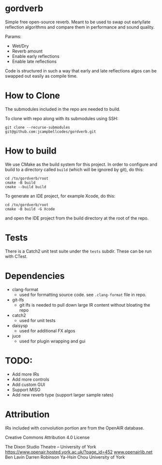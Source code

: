 # gordverb

Simple free open-source reverb. Meant to be used to swap out early/late
reflection algorithms and compare them in performance and sound quality.

Params:
- Wet/Dry
- Reverb amount
- Enable early reflections
- Enable late reflections

Code is structured in such a way that early and late reflections algos can be swapped
out easily as compile time.

# How to Clone

The submodules included in the repo are needed to build.

To clone with repo along with its submodules using SSH:
```
git clone --recurse-submodules git@github.com:jcampbellcodes/gordverb.git
```

# How to build

We use CMake as the build system for this project. In order to configure and build
to a directory called `build` (which will be ignored by git), do this:

```
cd /to/gordverb/root
cmake -B build
cmake --build build
```

To generate an IDE project, for example Xcode, do this:

```
cd /to/gordverb/root
cmake -B build -G Xcode
```

and open the IDE project from the build directory at the root of the repo.

# Tests

There is a Catch2 unit test suite under the `tests` subdir. These can be run with CTest.

# Dependencies
 - clang-format
   - used for formatting source code. see `.clang-format` file in repo.
 - git-lfs
    - git lfs is needed to pull down large IR content without bloating the repo
 - catch2
   - used for unit tests
 - daisysp
   - used for additional FX algos
 - juce
   - used for plugin wrapping and gui

# TODO:
- Add more IRs
- Add more controls
- Add custom GUI
- Support MISO
- Add new reverb type (support larger sample rates)

# Attribution

IRs included with convolution portion are from the OpenAIR database.

Creative Commons Attribution 4.0 License

The Dixon Studio Theatre – University of York
https://www.openair.hosted.york.ac.uk/?page_id=452
www.openairlib.net
Ben Lavin
Darren Robinson
Ya-Hsin Chou
University of York
